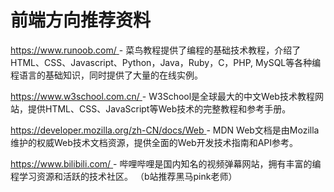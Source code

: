 # 前端方向推荐资料

[https://www.runoob.com/ ](https://www.runoob.com/)- 菜鸟教程提供了编程的基础技术教程，介绍了HTML、CSS、Javascript、Python，Java，Ruby，C，PHP, MySQL等各种编程语言的基础知识，同时提供了大量的在线实例。

[https://www.w3school.com.cn/ ](https://www.w3school.com.cn/)- W3School是全球最大的中文Web技术教程网站，提供HTML、CSS、JavaScript等Web技术的完整教程和参考手册。

[https://developer.mozilla.org/zh-CN/docs/Web ](https://developer.mozilla.org/zh-CN/docs/Web)- MDN Web文档是由Mozilla维护的权威Web技术文档资源，提供全面的Web开发技术指南和API参考。

[https://www.bilibili.com/ ](https://www.bilibili.com/)- 哔哩哔哩是国内知名的视频弹幕网站，拥有丰富的编程学习资源和活跃的技术社区。 （b站推荐⿊⻢pink⽼师）